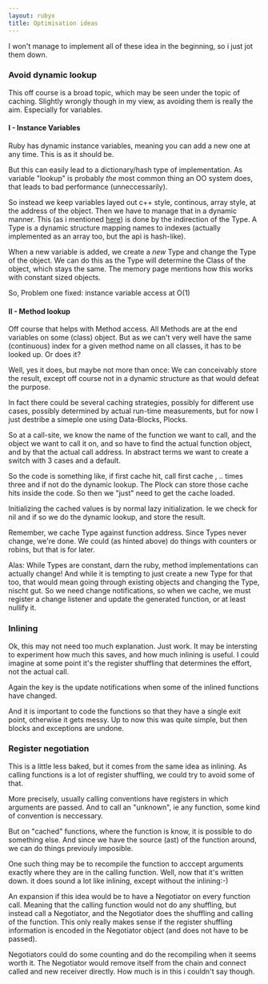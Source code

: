 ```yaml
---
layout: rubyx
title: Optimisation ideas
---
```


I won't manage to implement all of these idea in the beginning, so i just jot them down.

### Avoid dynamic lookup

This off course is a broad topic, which may be seen under the topic of caching. Slightly wrongly though in my view, as avoiding them is really the aim. Especially for variables.

#### I - Instance Variables

Ruby has dynamic instance variables, meaning you can add a new one at any time. This is as it should be.

But this can easily lead to a dictionary/hash type of implementation. As variable "lookup" is probably *the* most
common thing an OO system does, that leads to bad performance (unneccessarily).

So instead we keep variables layed out c++ style, continous, array style, at the address of the object. Then we have
to manage that in a dynamic manner. This (as i mentioned [here](memory.html)) is done by the indirection of the Type. A Type is
a dynamic structure mapping names to indexes (actually implemented as an array too, but the api is hash-like).

When a new variable is added, we create a *new* Type and change the Type of the object. We can do this as the Type will
determine the Class of the object, which stays the same. The memory page mentions how this works with constant sized objects.

So, Problem one fixed: instance variable access at O(1)

#### II - Method lookup

Off course that helps with Method access. All Methods are at the end variables on some (class) object. But as we can't very well have the same (continuous) index for a given method name on all classes, it has to be looked up. Or does it?

Well, yes it does, but maybe not more than once: We can conceivably store the result, except off course not in a dynamic
structure as that would defeat the purpose.

In fact there could be several caching strategies, possibly for different use cases, possibly determined by actual run-time
measurements, but for now I just destribe a simeple one using Data-Blocks, Plocks.

So at a call-site, we know the name of the function we want to call, and the object we want to call it on, and so have to
find the actual function object, and by that the actual call address. In abstract terms we want to create a switch with
3 cases and a default.

So the code is something like, if first cache hit, call first cache , .. times three and if not do the dynamic lookup.
The Plock can store those cache hits inside the code. So then we "just" need to get the cache loaded.

Initializing the cached values is by normal lazy initialization. Ie we check for nil and if so we do the dynamic lookup, and store the result.

Remember, we cache Type against function address. Since Types never change, we're done. We could (as hinted above)
do things with counters or robins, but that is for later.

Alas: While Types are constant, darn the ruby, method implementations can actually change! And while it is tempting to
just create a new Type for that too, that would mean going through existing objects and changing the Type, nischt gut.
So we need change notifications, so when we cache, we must register a change listener and update the generated function,
or at least nullify it.

### Inlining

Ok, this may not need too much explanation. Just work. It may be intersting to experiment how much this saves, and how much
inlining is useful. I could imagine at some point it's the register shuffling that determines the effort, not the
actual call.

Again the key is the update notifications when some of the inlined functions have changed.

And it is important to code the functions so that they have a single exit point, otherwise it gets messy. Up to now this
was quite simple, but then blocks and exceptions are undone.

### Register negotiation

This is a little less baked, but it comes from the same idea as inlining. As calling functions is a lot of register
 shuffling, we could try to avoid some of that.

More precisely, usually calling conventions have registers in which arguments are passed. And to call an "unknown", ie any function, some kind of convention is neccessary.

But on "cached" functions, where the function is know, it is possible to do something else. And since we have the source
(ast) of the function around, we can do things previouly imposible.

One such thing may be to recompile the function to acccept arguments exactly where they are in the calling function. Well, now that it's written down. it does sound a lot like inlining, except without the inlining:-)

An expansion if this idea would be to have a Negotiator on every function call. Meaning that the calling function would not
do any shuffling, but instead call a Negotiator, and the Negotiator does the shuffling and calling of the function.
This only really makes sense if the register shuffling information is encoded in the Negotiator object (and does not have
to be passed).

Negotiators could do some counting and do the recompiling when it seems worth it. The Negotiator would remove itself from
the chain and connect called and new receiver directly. How much is in this i couldn't say though.
